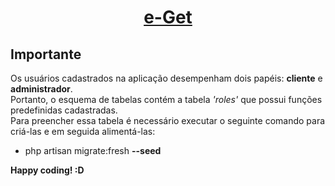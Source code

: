 <h1 align="center"><a href="https://www.e-get.com.br/" target="_blank">e-Get</a></h1>

## Importante

Os usuários cadastrados na aplicação desempenham dois papéis: <b>cliente</b> e <b>administrador</b>.<br>
Portanto, o esquema de tabelas contém a tabela <i>'roles'</i> que possui funções predefinidas cadastradas.<br>
Para preencher essa tabela é necessário executar o seguinte comando para criá-las e em seguida alimentá-las:

-   php artisan migrate:fresh <b>--seed<b/>

Happy coding! :D
